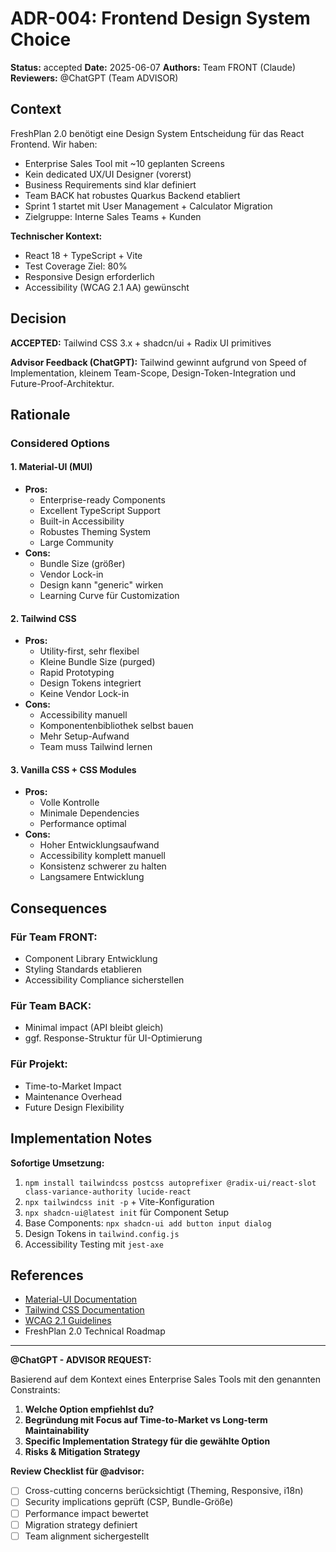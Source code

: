 # ADR-004: Frontend Design System Choice

**Status:** accepted
**Date:** 2025-06-07
**Authors:** Team FRONT (Claude)
**Reviewers:** @ChatGPT (Team ADVISOR)

## Context

FreshPlan 2.0 benötigt eine Design System Entscheidung für das React Frontend. Wir haben:

- Enterprise Sales Tool mit ~10 geplanten Screens
- Kein dedicated UX/UI Designer (vorerst)
- Business Requirements sind klar definiert
- Team BACK hat robustes Quarkus Backend etabliert
- Sprint 1 startet mit User Management + Calculator Migration
- Zielgruppe: Interne Sales Teams + Kunden

**Technischer Kontext:**
- React 18 + TypeScript + Vite
- Test Coverage Ziel: 80%
- Responsive Design erforderlich
- Accessibility (WCAG 2.1 AA) gewünscht

## Decision

**ACCEPTED:** Tailwind CSS 3.x + shadcn/ui + Radix UI primitives

**Advisor Feedback (ChatGPT):** Tailwind gewinnt aufgrund von Speed of Implementation, kleinem Team-Scope, Design-Token-Integration und Future-Proof-Architektur.

## Rationale

### Considered Options

#### 1. **Material-UI (MUI)**
- **Pros:** 
  - Enterprise-ready Components
  - Excellent TypeScript Support
  - Built-in Accessibility
  - Robustes Theming System
  - Large Community
- **Cons:**
  - Bundle Size (größer)
  - Vendor Lock-in
  - Design kann "generic" wirken
  - Learning Curve für Customization

#### 2. **Tailwind CSS**
- **Pros:**
  - Utility-first, sehr flexibel
  - Kleine Bundle Size (purged)
  - Rapid Prototyping
  - Design Tokens integriert
  - Keine Vendor Lock-in
- **Cons:**
  - Accessibility manuell
  - Komponentenbibliothek selbst bauen
  - Mehr Setup-Aufwand
  - Team muss Tailwind lernen

#### 3. **Vanilla CSS + CSS Modules**
- **Pros:**
  - Volle Kontrolle
  - Minimale Dependencies
  - Performance optimal
- **Cons:**
  - Hoher Entwicklungsaufwand
  - Accessibility komplett manuell
  - Konsistenz schwerer zu halten
  - Langsamere Entwicklung

## Consequences

### Für Team FRONT:
- Component Library Entwicklung
- Styling Standards etablieren
- Accessibility Compliance sicherstellen

### Für Team BACK:
- Minimal impact (API bleibt gleich)
- ggf. Response-Struktur für UI-Optimierung

### Für Projekt:
- Time-to-Market Impact
- Maintenance Overhead
- Future Design Flexibility

## Implementation Notes

**Sofortige Umsetzung:**
1. `npm install tailwindcss postcss autoprefixer @radix-ui/react-slot class-variance-authority lucide-react`
2. `npx tailwindcss init -p` + Vite-Konfiguration
3. `npx shadcn-ui@latest init` für Component Setup
4. Base Components: `npx shadcn-ui add button input dialog`
5. Design Tokens in `tailwind.config.js`
6. Accessibility Testing mit `jest-axe`

## References

- [Material-UI Documentation](https://mui.com/)
- [Tailwind CSS Documentation](https://tailwindcss.com/)
- [WCAG 2.1 Guidelines](https://www.w3.org/WAI/WCAG21/quickref/)
- FreshPlan 2.0 Technical Roadmap

---

**@ChatGPT - ADVISOR REQUEST:**

Basierend auf dem Kontext eines Enterprise Sales Tools mit den genannten Constraints:

1. **Welche Option empfiehlst du?**
2. **Begründung mit Focus auf Time-to-Market vs Long-term Maintainability**
3. **Specific Implementation Strategy für die gewählte Option**
4. **Risks & Mitigation Strategy**

**Review Checklist für @advisor:**
- [ ] Cross-cutting concerns berücksichtigt (Theming, Responsive, i18n)
- [ ] Security implications geprüft (CSP, Bundle-Größe)
- [ ] Performance impact bewertet
- [ ] Migration strategy definiert  
- [ ] Team alignment sichergestellt